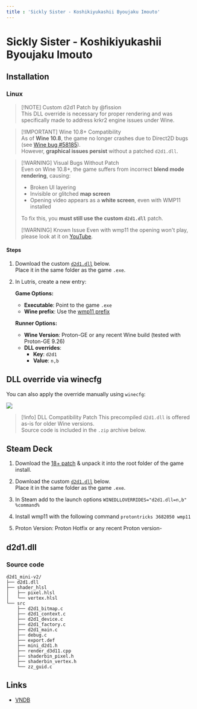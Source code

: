 ```yaml
---
title : 'Sickly Sister - Koshikiyukashii Byoujaku Imouto'
---
```


<script setup> 
import DownloadButton from '@components/DownloadButton.vue'
</script>


# Sickly Sister - Koshikiyukashii Byoujaku Imouto
## Installation

### Linux

> [!NOTE] Custom d2d1 Patch by @fission  
> This DLL override is necessary for proper rendering and was specifically made to address krkr2 engine issues under Wine.

> [!IMPORTANT] Wine 10.8+ Compatibility  
> As of **Wine 10.8**, the game no longer crashes due to Direct2D bugs (see [Wine bug #58185](https://bugs.winehq.org/show_bug.cgi?id=58185)).  
> However, **graphical issues persist** without a patched `d2d1.dll`.

> [!WARNING] Visual Bugs Without Patch  
> Even on Wine 10.8+, the game suffers from incorrect **blend mode rendering**, causing:  
> - Broken UI layering  
> - Invisible or glitched **map screen**  
> - Opening video appears as a **white screen**, even with WMP11 installed  
>  
> To fix this, you **must still use the custom `d2d1.dll`** patch.
>
> [!WARNING] Known Issue
> Even with wmp11 the opening won't play, please look at it on [YouTube](https://www.youtube.com/watch?v=doxEwC6NErM).
#### Steps

1. Download the custom [`d2d1.dll`](#d2d1-dll) below.  
   Place it in the same folder as the game `.exe`.

2. In Lutris, create a new entry:

   **Game Options:**
   - **Executable**: Point to the game `.exe`
   - **Wine prefix**: Use the [wmp11 prefix](../linux/wineprefixes.md)

   **Runner Options:**
   - **Wine Version**: Proton-GE or any recent Wine build (tested with Proton-GE 9.26)
   - **DLL overrides**:
     - **Key**: `d2d1`
     - **Value**: `n,b`

## DLL override via winecfg

You can also apply the override manually using `winecfg`:

![](https://github.com/b-fission/vn_winestuff/blob/main/custom-fixes/krkr-d2d1/wine_override.png?raw=true)

> [!info] DLL Compatibility Patch
> This precompiled `d2d1.dll` is offered as-is for older Wine versions.  
> Source code is included in the `.zip` archive below.

## Steam Deck
1. Download the [18+ patch](https://appendingpulse.jp/dl/dok7cefc0mv7?lang=en) & unpack it into the root folder of the game install. 

2. Download the custom [`d2d1.dll`](#d2d1-dll) below.  
   Place it in the same folder as the game `.exe`.

3. In Steam add to the launch options `WINEDLLOVERRIDES="d2d1.dll=n,b" %command%`

4. Install wmp11 with the following command `protontricks 3682050 wmp11`

5. Proton Version: Proton Hotfix or any recent Proton version-

## d2d1.dll
<DownloadButton filePath="dlls/d2d1.dll" />

### Source code
<DownloadButton filePath="dlls/d2d1_mini-v2.zip" />

```
d2d1_mini-v2/
├── d2d1.dll
├── shader_hlsl
│   ├── pixel.hlsl
│   └── vertex.hlsl
└── src
    ├── d2d1_bitmap.c
    ├── d2d1_context.c
    ├── d2d1_device.c
    ├── d2d1_factory.c
    ├── d2d1_main.c
    ├── debug.c
    ├── export.def
    ├── mini_d2d1.h
    ├── render_d3d11.cpp
    ├── shaderbin_pixel.h
    ├── shaderbin_vertex.h
    └── zz_guid.c
```

## Links

* [VNDB](https://vndb.org/v48724)
